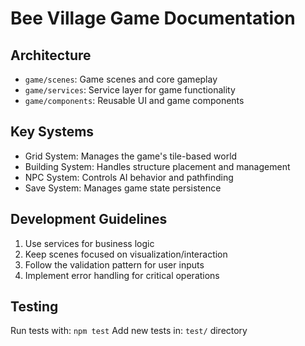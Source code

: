 
# Bee Village Game Documentation

## Architecture
- `game/scenes`: Game scenes and core gameplay
- `game/services`: Service layer for game functionality
- `game/components`: Reusable UI and game components

## Key Systems
- Grid System: Manages the game's tile-based world
- Building System: Handles structure placement and management
- NPC System: Controls AI behavior and pathfinding
- Save System: Manages game state persistence

## Development Guidelines
1. Use services for business logic
2. Keep scenes focused on visualization/interaction
3. Follow the validation pattern for user inputs
4. Implement error handling for critical operations

## Testing
Run tests with: `npm test`
Add new tests in: `test/` directory
